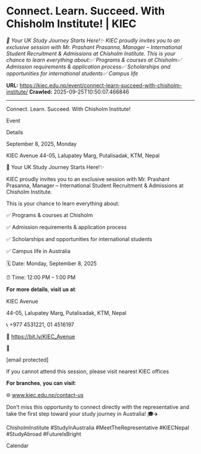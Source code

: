 # Connect. Learn. Succeed. With Chisholm Institute! | KIEC

*🌟 Your UK Study Journey Starts Here!✨ KIEC proudly invites you to an exclusive session with Mr. Prashant Prasanna, Manager – International Student Recruitment & Admissions at Chisholm Institute. This is your chance to learn everything about:✅ Programs & courses at Chisholm✅ Admission requirements & application process✅ Scholarships and opportunities for international students✅ Campus life*

**URL:** https://kiec.edu.np/event/connect-learn-succeed-with-chisholm-institute/
**Crawled:** 2025-09-25T10:50:07.466846

---

Connect. Learn. Succeed. With Chisholm Institute!

Event

Details

September 8, 2025, Monday

KIEC Avenue 44-05, Lalupatey Marg, Putalisadak, KTM, Nepal

🌟 Your UK Study Journey Starts Here!✨

KIEC proudly invites you to an exclusive session with Mr. Prashant Prasanna, Manager – International Student Recruitment & Admissions at Chisholm Institute.

This is your chance to learn everything about:

✅ Programs & courses at Chisholm

✅ Admission requirements & application process

✅ Scholarships and opportunities for international students

✅ Campus life in Australia

🗓️ Date: Monday, September 8, 2025

⏰ Time: 12:00 PM – 1:00 PM

𝐅𝐨𝐫 𝐦𝐨𝐫𝐞 𝐝𝐞𝐭𝐚𝐢𝐥𝐬, 𝐯𝐢𝐬𝐢𝐭 𝐮𝐬 𝐚𝐭:

KIEC Avenue

44-05, Lalupatey Marg, Putalisadak, KTM, Nepal

📞 +977 4531221, 01 4516197

📍 https://bit.ly/KIEC_Avenue

📩

[email protected]

If you cannot attend this session, please visit nearest KIEC offices

𝐅𝐨𝐫 𝐛𝐫𝐚𝐧𝐜𝐡𝐞𝐬, 𝐲𝐨𝐮 𝐜𝐚𝐧 𝐯𝐢𝐬𝐢𝐭:

🌐 www.kiec.edu.np/contact-us

Don’t miss this opportunity to connect directly with the representative and take the first step toward your study journey in Australia! 🎓✈️

ChisholmInstitute #StudyInAustralia #MeetTheRepresentative #KIECNepal #StudyAbroad #FutureIsBright

Calendar